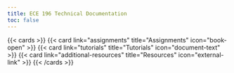 ```yaml
---
title: ECE 196 Technical Documentation
toc: false
---
```


{{< cards >}}
  {{< card link="assignments" title="Assignments" icon="book-open" >}}
  {{< card link="tutorials" title="Tutorials" icon="document-text" >}}
  {{< card link="additional-resources" title="Resources" icon="external-link" >}}
{{< /cards >}}
